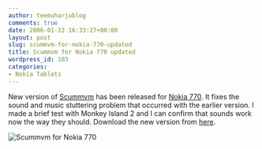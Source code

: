 ```yaml
---
author: teemuharjublog
comments: true
date: 2006-01-22 16:33:27+00:00
layout: post
slug: scummvm-for-nokia-770-updated
title: Scummvm for Nokia 770 updated
wordpress_id: 103
categories:
- Nokia Tablets
---
```


New version of [Scummvm](http://www.scummvm.org) has been released for [Nokia 770](http://www.nokia.com/770). It fixes the sound and music stuttering problem that occurred with the earlier version. I made a brief test with Monkey Island 2 and I can confirm that sounds work now the way they should. Download the new version from [here](http://770.fs-security.com/scummvm/).

![Scummvm for Nokia 770](http://blog.teemu.im/wp-content/uploads/2006/01/monkey2.png)

